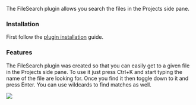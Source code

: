 The FileSearch plugin allows you search the files in the Projects side pane.

### Installation ###

First follow the [plugin installation](HowToInstallPlugin.md) guide.

### Features ###

The FileSearch plugin was created so that you can easily get to a given file in the Projects side pane. To use it just press Ctrl+K and start typing the name of the file are looking for. Once you find it then toggle down to it and press Enter. You can use wildcards to find matches as well.

<img src='http://wiki-images.codeslayer.googlecode.com/git/filesearch/filesearch.png' />